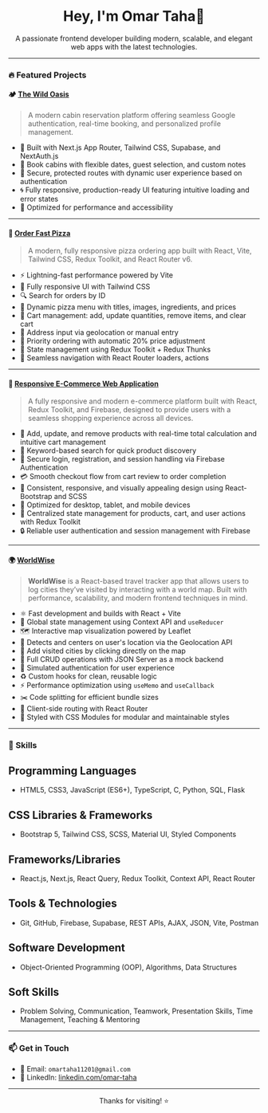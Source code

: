 <h1 align="center">Hey, I'm Omar Taha👋</h1>

<p align="center">
  A passionate frontend developer building modern, scalable, and elegant web apps with the latest technologies.
</p>

---

### 🔥 Featured Projects

#### 🏕️ [The Wild Oasis](https://github.com/Omar-tahaaa/the-wild-oasis-website)
> A modern cabin reservation platform offering seamless Google authentication, real-time booking, and personalized profile management.

- 🌿 Built with Next.js App Router, Tailwind CSS, Supabase, and NextAuth.js  
- 📅 Book cabins with flexible dates, guest selection, and custom notes  
- 🔐 Secure, protected routes with dynamic user experience based on authentication  
- 🌀 Fully responsive, production-ready UI featuring intuitive loading and error states  
- 🚀 Optimized for performance and accessibility

---

#### 🍕 [Order Fast Pizza](https://github.com/Omar-tahaaa/order-fast-pizza)
> A modern, fully responsive pizza ordering app built with React, Vite, Tailwind CSS, Redux Toolkit, and React Router v6.

- ⚡ Lightning-fast performance powered by Vite
- 📱 Fully responsive UI with Tailwind CSS
- 🔍 Search for orders by ID
- 📝 Dynamic pizza menu with titles, images, ingredients, and prices
- 🛒 Cart management: add, update quantities, remove items, and clear cart
- 📍 Address input via geolocation or manual entry
- 🚚 Priority ordering with automatic 20% price adjustment
- 🧠 State management using Redux Toolkit + Redux Thunks
- 🧭 Seamless navigation with React Router loaders, actions

---

#### 🛒 [Responsive E-Commerce Web Application](https://github.com/Omar-tahaaa/shop-Ecommerce-app)
> A fully responsive and modern e-commerce platform built with React, Redux Toolkit, and Firebase, designed to provide users with a seamless shopping experience across all devices.

- 🛒 Add, update, and remove products with real-time total calculation and intuitive cart management
- 🔎 Keyword-based search for quick product discovery
- 🔐 Secure login, registration, and session handling via Firebase Authentication
- 💳 Smooth checkout flow from cart review to order completion
- 🎨 Consistent, responsive, and visually appealing design using React-Bootstrap and SCSS
- 📱 Optimized for desktop, tablet, and mobile devices
- 🧠 Centralized state management for products, cart, and user actions with Redux Toolkit
- 🔒 Reliable user authentication and session management with Firebase

---
#### 🌍 [WorldWise](https://github.com/Omar-tahaaa/Worldwise)
> **WorldWise** is a React-based travel tracker app that allows users to log cities they’ve visited by interacting with a world map. Built with performance, scalability, and modern frontend techniques in mind.

- ⚛️ Fast development and builds with React + Vite
- 🧠 Global state management using Context API and `useReducer`
- 🗺️ Interactive map visualization powered by Leaflet
- 📍 Detects and centers on user's location via the Geolocation API
- 📝 Add visited cities by clicking directly on the map
- 🔄 Full CRUD operations with JSON Server as a mock backend
- 🔐 Simulated authentication for user experience
- ♻️ Custom hooks for clean, reusable logic
- ⚡ Performance optimization using `useMemo` and `useCallback`
- ✂️ Code splitting for efficient bundle sizes
- 🧭 Client-side routing with React Router
- 🎨 Styled with CSS Modules for modular and maintainable styles

---

### 🧰 Skills

 ## Programming Languages
 - HTML5, CSS3, JavaScript (ES6+), TypeScript, C, Python, SQL, Flask
  ## CSS Libraries & Frameworks
 - Bootstrap 5, Tailwind CSS, SCSS, Material UI, Styled Components
  ## Frameworks/Libraries
 - React.js, Next.js, React Query, Redux Toolkit, Context API, React Router
  ## Tools & Technologies
 - Git, GitHub, Firebase, Supabase, REST APIs, AJAX, JSON, Vite, Postman
  ## Software Development
 - Object-Oriented Programming (OOP), Algorithms, Data Structures
  ## Soft Skills
 - Problem Solving, Communication, Teamwork, Presentation Skills, Time Management, Teaching & Mentoring

---



### 📫 Get in Touch

- 📧 Email: `omartaha11201@gmail.com`
- 💼 LinkedIn: [linkedin.com/omar-taha](https://www.linkedin.com/in/omar-taha-0382a8275/)

---

<p align="center">
  Thanks for visiting! ⭐️
</p>

